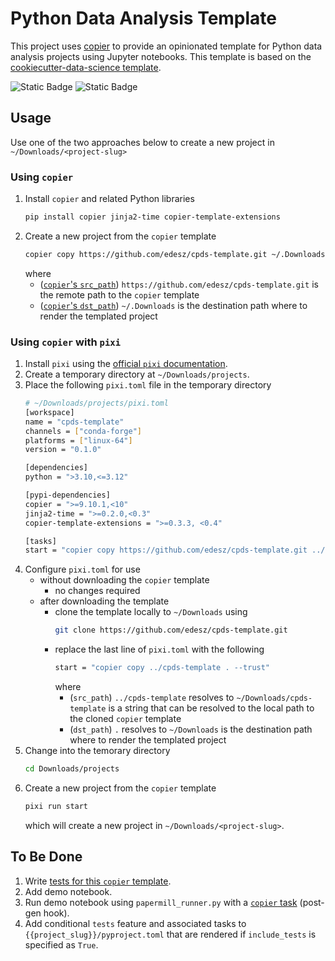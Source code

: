 # Python Data Analysis Template

This project uses [copier](https://copier.readthedocs.io/en/stable/) to provide an opinionated template for Python data analysis projects using Jupyter notebooks. This template is based on the [cookiecutter-data-science template](https://github.com/drivendataorg/cookiecutter-data-science/tree/master/%7B%7B%20cookiecutter.repo_name%20%7D%7D).

![Static Badge](https://img.shields.io/badge/Template-Copier?style=for-the-badge&label=Copier&color=%23FFD000)
![Static Badge](https://img.shields.io/badge/MIT-License?style=for-the-badge&label=LICENSE&color=%2326ED46)

## Usage

Use one of the two approaches below to create a new project in `~/Downloads/<project-slug>`

### Using `copier`

1. Install `copier` and related Python libraries
   ```bash
   pip install copier jinja2-time copier-template-extensions
   ```
2. Create a new project from the `copier` template
   ```bash
   copier copy https://github.com/edesz/cpds-template.git ~/.Downloads
   ```
   where
   - ([`copier`'s `src_path`](https://copier.readthedocs.io/en/stable/reference/main/#copier._main.Worker)) `https://github.com/edesz/cpds-template.git` is the remote path to the `copier` template
   - ([`copier`'s `dst_path`](https://copier.readthedocs.io/en/stable/reference/main/#copier._main.Worker)) `~/.Downloads` is the destination path where to render the templated project

### Using `copier` with `pixi`

1. Install `pixi` using the [official `pixi` documentation](https://pixi.sh/latest/installation/).
2. Create a temporary directory at `~/Downloads/projects`.
3. Place the following `pixi.toml` file in the temporary directory
   ```bash
   # ~/Downloads/projects/pixi.toml
   [workspace]
   name = "cpds-template"
   channels = ["conda-forge"]
   platforms = ["linux-64"]
   version = "0.1.0"

   [dependencies]
   python = ">3.10,<=3.12"

   [pypi-dependencies]
   copier = ">=9.10.1,<10"
   jinja2-time = ">=0.2.0,<0.3"
   copier-template-extensions = ">=0.3.3, <0.4"

   [tasks]
   start = "copier copy https://github.com/edesz/cpds-template.git ../Downloads --trust"
   ```
4. Configure `pixi.toml` for use
   - without downloading the `copier` template
     - no changes required
   - after downloading the template
     - clone the template locally to `~/Downloads` using
       ```bash
       git clone https://github.com/edesz/cpds-template.git
       ```
     - replace the last line of `pixi.toml` with the following
       ```bash
       start = "copier copy ../cpds-template . --trust"
       ```
       where
       - (`src_path`) `../cpds-template` resolves to `~/Downloads/cpds-template` is a string that can be resolved to the local path to the cloned `copier` template
       - (`dst_path`) `.` resolves to `~/Downloads` is the destination path where to render the templated project
5. Change into the temorary directory
   ```bash
   cd Downloads/projects
   ```
6. Create a new project from the `copier` template
   ```bash
   pixi run start
   ```
   which will create a new project in `~/Downloads/<project-slug>`.

## To Be Done

1. Write [tests for this `copier` template](https://github.com/noirbizarre/pytest-copier?tab=readme-ov-file#pytest-copier).
2. Add demo notebook.
3. Run demo notebook using `papermill_runner.py` with a [`copier` task](https://copier.readthedocs.io/en/stable/configuring/#tasks) (post-gen hook).
4. Add conditional `tests` feature and associated tasks to `{{project_slug}}/pyproject.toml` that are rendered if `include_tests` is specified as `True`.
